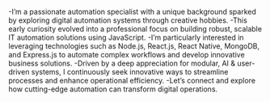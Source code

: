 -I’m a passionate automation specialist with a unique background sparked by exploring digital automation systems through creative hobbies.
-This early curiosity evolved into a professional focus on building robust, scalable IT automation solutions using JavaScript. 
-I’m particularly interested in leveraging technologies such as Node.js, React.js, React Native, MongoDB, and Express.js to automate complex workflows and develop innovative business solutions.
-Driven by a deep appreciation for modular, AI & user-driven systems, I continuously seek innovative ways to streamline processes and enhance operational efficiency. 
-Let’s connect and explore how cutting-edge automation can transform digital operations.
